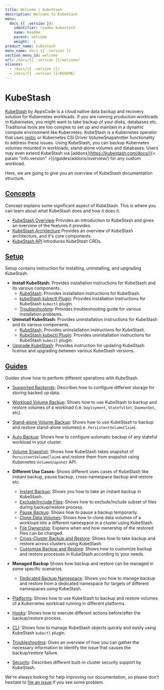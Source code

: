 ```yaml
---
title: Welcome | KubeStash
description: Welcome to KubeStash
menu:
  docs_{{ .version }}:
    identifier: readme-kubestash
    name: Readme
    parent: welcome
    weight: -1
product_name: kubestash
menu_name: docs_{{ .version }}
section_menu_id: welcome
url: /docs/{{ .version }}/welcome/
aliases:
  - /docs/{{ .version }}/
  - /docs/{{ .version }}/README/
---
```


# KubeStash

[KubeStash](https://kubestash.com) by AppsCode is a cloud native data backup and recovery solution for Kubernetes workloads. If you are running production workloads in Kubernetes, you might want to take backup of your disks, databases etc. Traditional tools are too complex to set up and maintain in a dynamic compute environment like Kubernetes. KubeStash is a Kubernetes operator that uses [restic](https://github.com/restic/restic) or Kubernetes CSI Driver VolumeSnapshotter functionality to address these issues. Using KubeStash, you can backup Kubernetes volumes mounted in workloads, stand-alone volumes and databases. Users may even extend KubeStash via [addons](https://kubestash.com/docs/{{< param "info.version" >}}/guides/addons/overview/) for any custom workload.

Here, we are going to give you an overview of KubeStash documentation structure.

## [Concepts](/docs/concepts/)

Concept explains some significant aspect of KubeStash. This is where you can learn about what KubeStash does and how it does it.

- [KubeStash Overview](/docs/concepts/what-is-kubestash/overview/index.md) Provides an introduction to KubeStash and gives an overview of the features it provides.
- [KubeStash Architecture](/docs/concepts/what-is-kubestash/architecture/index.md) Provides an overview of KubeStash architecture, and it's core components.
- [KubeStash API](/docs/concepts/crds/backupstorage/index.md) Introduces KubeStash CRDs.

## [Setup](/docs/setup/)

Setup contains instruction for installing, uninstalling, and upgrading KubeStash.

- **Install KubeStash:** Provides installation instructions for KubeStash and its various components.
  - [KubeStash](/docs/setup/install/kubestash/index.md): Provides installation instructions for KubeStash.
  - [kubeStash kubectl Plugin](/docs/setup/install/kubectl-plugin/index.md): Provides installation instructions for KubeStash `kubectl` plugin.
  - [Troubleshooting](/docs/setup/install/troubleshooting/index.md): Provides troubleshooting guide for various installation problems.
- **Uninstall KubeStash:** Provides uninstallation instructions for KubeStash and its various components.
  - [KubeStash](/docs/setup/uninstall/kubestash/index.md): Provides uninstallation instructions for KubeStash.
  - [KubeStash kubectl Plugin](/docs/setup/uninstall/kubectl-plugin/index.md): Provides uninstallation instructions for KubeStash `kubectl` plugin.
- [Upgrade KubeStash](/docs/setup/upgrade/index.md): Provides instruction for updating KubeStash license and upgrading between various KubeStash versions.

## [Guides](/docs/guides/)

Guides show how to perform different operations with KubeStash.

- [Supported Backends](/docs/guides/backends/overview/index.md): Describes how to configure different storage for storing backed up data.
- [Workload Volume Backup](/docs/guides/workloads/overview/index.md): Shows how to use KubeStash to backup and restore volumes of a workload (i.e. `Deployment`, `StatefulSet`, `DaemonSet`, etc).
- [Stand-alone Volume Backup](/docs/guides/volumes/overview/index.md): Shows how to use KubeStash to backup and restore stand-alone volumes(i.e. `PersistentVolumeClaim`).
- [Auto Backup](/docs/guides/auto-backup/overview/index.md): Shows how to configure automatic backup of any stateful workload in your cluster.
- [Volume Snapshot](/docs/guides/volumesnapshot/overview/index.md): Shows how KubeStash takes snapshot of `PersistentVolumeClaim`s and restore them from snapshot using Kubernetes `VolumeSnapshot` API.

- **Different Use Cases:**
Shows different uses cases of KubeStash like instant backup, pause backup, cross-namespace backup and restore etc.

  - [Instant Backup](/docs/guides/use-cases/instant-backup/index.md): Shows you how to take an instant backup in KubeStash.
  - [Exclude/Include Files](/docs/guides/use-cases/exclude-include-files/index.md): Shows how to exclude/include subset of files during backup/restore process.
  - [Pause Backup](/docs/guides/use-cases/pause-backup/index.md): Shows how to pause a backup temporarily.
  - [Clone Data Volumes](/docs/guides/use-cases/clone-pvc/index.md): Shows how to clone data volumes of a workload into a different namespace in a cluster using KubeStash.
  - [File Ownership](/docs/guides/use-cases/ownership/index.md): Explains when and how ownership of the restored files can be changed.
  - [Cross-Cluster Backup and Restore](/docs/guides/use-cases/cross-cluster-backup/index.md): Shows how to take backup and restore across clusters using KubeStash.
  - [Customize Backup and Restore](/docs/guides/use-cases/customize-backup-restore/index.md): Shows how to customize backup and restore processes in KubeStash according to your needs.

- **Managed Backup**
Shows how backup and restore can be managed in some specific scenarios.
  - [Dedicated Backup Namespace](/docs/guides/managed-backup/dedicated-backup-namespace/index.md): Shows you how to manage backup and restore from a dedicated namespace for targets of different namespaces using KubeStash.

- [Platforms](/docs/guides/platforms/eks-irsa/index.md): Shows how to use KubeStash to backup and restore volumes of a Kubernetes workload running in different platforms.
- [Hooks](/docs/guides/hooks/overview/index.md): Shows how to execute different actions before/after the backup/restore process.
- [CLI](/docs/guides/cli/kubectl-plugin/index.md): Shows how to manage KubeStash objects quickly and easily using KubeStash `kubectl` plugin.
- [Troubleshooting](/docs/guides/troubleshooting/how-to-troubleshoot/index.md): Gives an overview of how you can gather the necessary information to identify the issue that causes the backup/restore failure.
- [Security](/docs/guides/security/rbac/index.md): Describes different built-in cluster security support by KubeStash.

We're always looking for help improving our documentation, so please don't hesitate to [file an issue](https://github.com/kubestash/project/issues/new) if you see some problem.
